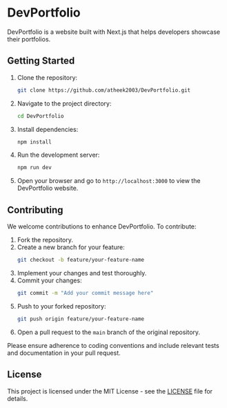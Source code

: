 # DevPortfolio

DevPortfolio is a website built with Next.js that helps developers showcase their portfolios.



## Getting Started

1. Clone the repository:
    ```bash
    git clone https://github.com/atheek2003/DevPortfolio.git
    ```
2. Navigate to the project directory:
    ```bash
    cd DevPortfolio
    ```
3. Install dependencies:
    ```bash
    npm install
    ```
4. Run the development server:
    ```bash
    npm run dev
    ```
5. Open your browser and go to `http://localhost:3000` to view the DevPortfolio website.

## Contributing

We welcome contributions to enhance DevPortfolio. To contribute:

1. Fork the repository.
2. Create a new branch for your feature:
    ```bash
    git checkout -b feature/your-feature-name
    ```
3. Implement your changes and test thoroughly.
4. Commit your changes:
    ```bash
    git commit -m "Add your commit message here"
    ```
5. Push to your forked repository:
    ```bash
    git push origin feature/your-feature-name
    ```
6. Open a pull request to the `main` branch of the original repository.

Please ensure adherence to coding conventions and include relevant tests and documentation in your pull request.

## License

This project is licensed under the MIT License - see the [LICENSE](LICENSE) file for details.
